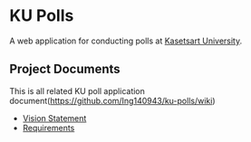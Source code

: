 # KU Polls

A web application for conducting polls at [Kasetsart University](https://www.ku.ac.th).

## Project Documents

This is all related KU poll application document(https://github.com/Ing140943/ku-polls/wiki)

* [Vision Statement](../../wiki/Vision%20Statement)
* [Requirements](../../wiki/Requirements)
